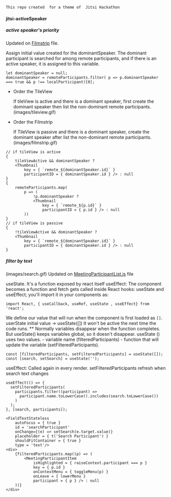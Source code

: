 ```This repo created  for a theme of  Jitsi Hackathon```

#### jitsi-activeSpeaker
##### active speaker's priority
Updated on [Filmstrip](https://github.com/bayraktarulku/jitsi-activeSpeaker/blob/main/jitsi-meet/react/features/filmstrip/components/web/Filmstrip.js) file.

Assign initial value created for the dominantSpeaker.
The dominant participant is searched for among remote participants, and if there is an active speaker, it is assigned to this variable.
```
let dominantSpeaker = null;
dominantSpeaker = remoteParticipants.filter( p => p.dominantSpeaker === true && p !== localParticipant)[0];
```
- Order the TileView

    If tileView is active and there is a dominant speaker, first create the dominant speaker then list the non-dominant remote participants.
    (images/tileview.gif)

- Order the Filmstrip

    If TileView is passive and there is a dominant speaker, create the dominant speaker after list the non-dominant remote participants.
    (images/filmstrip.gif)

```
// if tileView is active
{
    tileViewActive && dominantSpeaker ?
    <Thumbnail
        key = { `remote_${dominantSpeaker.id}` }
        participantID = { dominantSpeaker.id } /> : null
}
{
    remoteParticipants.map(
        p => (
            !p.dominantSpeaker ?
            <Thumbnail
                key = { `remote_${p.id}` }
                participantID = { p.id } /> : null
        ))
}
// if tileView is passive
{
    !tileViewActive && dominantSpeaker ?
    <Thumbnail
        key = { `remote_${dominantSpeaker.id}` }
        participantID = { dominantSpeaker.id } /> : null
}
```

##### filter by text
(images/search.gif)
Updated on [MeetingParticipantList.js](https://github.com/bayraktarulku/jitsi-activeSpeaker/blob/main/jitsi-meet/react/features/participants-pane/components/MeetingParticipantList.js) file

useState. It's a function exposed by react itself
useEffect: The component becomes a function and fetch gets called inside
React hooks: useState and useEffect; you'll import it in your components as:

```
import React, { useCallback, useRef, useState , useEffect} from 'react';
```

We define our value that will run when the component is first loaded as `[]`.
userState initial value -> useState([])
It won't be active the next time the code runs.
** Normally variables disappear when the function completes. But useState()
   keeps variables global, so it doesn't disappear.
useState () uses two values.
    - variable name (filteredParticipants)
    - function that will update the variable (setFilteredParticipants).
```
const [filteredParticipants, setFilteredParticipants] = useState([]);
const [search, setSearch] = useState('');
```

useEffect: Called again in every render. setFilteredParticipants refresh when search text changes
```
useEffect(() => {
  setFilteredParticipants(
    participants.filter((participant) =>
      participant.name.toLowerCase().includes(search.toLowerCase())
    )
  );
}, [search, participants]);
```


```
<FieldTextStateless
    autoFocus = { true }
    id = 'searchParticipant'
    onChange={(e) => setSearch(e.target.value)}
    placeholder = { t('Search Participant') }
    shouldFitContainer = { true }
    type = 'text'/>
<div>
    {filteredParticipants.map((p) => (
        <MeetingParticipantItem
            isHighlighted = { raiseContext.participant === p }
            key = { p.id }
            onContextMenu = { toggleMenu(p) }
            onLeave = { lowerMenu }
            participant = { p } /> : null
    ))}
</div>
```
